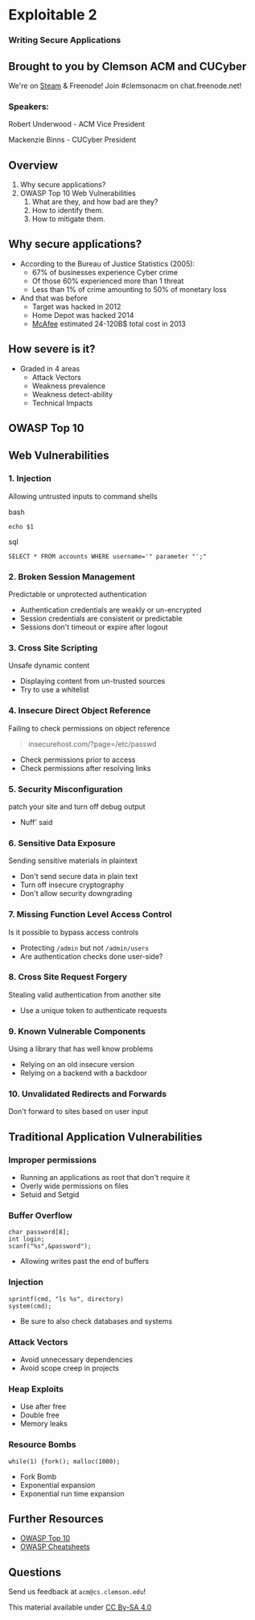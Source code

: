 # Exploitable 2
### Writing Secure Applications


## Brought to you by Clemson ACM and CUCyber

We're on [Steam](http://steamcommunity.com/groups/clemsonacm) &
Freenode! Join #clemsonacm on chat.freenode.net!

### Speakers:

Robert Underwood - ACM Vice President

Mackenzie Binns - CUCyber President


## Overview

1. Why secure applications?
2. OWASP Top 10 Web Vulnerabilities
	1. What are they, and how bad are they?
	2. How to identify them.
	3. How to mitigate them.



## Why secure applications?

+	According to the Bureau of Justice Statistics (2005):
	+	67% of businesses experience Cyber crime
	+	Of those 60% experienced more than 1 threat
	+	Less than 1% of crime amounting to 50% of monetary loss
+	And that was before
	+	Target was hacked in 2012 
	+	Home Depot was hacked 2014 
	+	[McAfee][] estimated 24-120B$ total cost in 2013

[McAfee]: http://www.mcafee.com/us/resources/reports/rp-economic-impact-cybercrime.pdf



## How severe is it?

+ Graded in 4 areas
	+ Attack Vectors
	+ Weakness prevalence
	+ Weakness detect-ability
	+ Technical Impacts



## OWASP Top 10

## Web Vulnerabilities


### 1. Injection

Allowing untrusted inputs to command shells

bash
```
echo $1
```

sql
```
SELECT * FROM accounts WHERE username='" parameter "';"
```


### 2. Broken Session Management

Predictable or unprotected authentication

+	Authentication credentials are weakly or un-encrypted
+	Session credentials are consistent or predictable
+	Sessions don't timeout or expire after logout


### 3. Cross Site Scripting

Unsafe dynamic content

+	Displaying content from un-trusted sources
+	Try to use a whitelist


### 4. Insecure Direct Object Reference

Failing to check permissions on object reference

>	insecurehost.com/?page=/etc/passwd

+	Check permissions prior to access
+	Check permissions after resolving links


### 5. Security Misconfiguration

patch your site and turn off debug output

+ Nuff' said


### 6. Sensitive Data Exposure

Sending sensitive materials in plaintext

+	Don't send secure data in plain text
+	Turn off insecure cryptography
+	Don't allow security downgrading


### 7. Missing Function Level Access Control

Is it possible to bypass access controls

+	Protecting `/admin` but not `/admin/users`
+	Are authentication checks done user-side?


### 8. Cross Site Request Forgery

Stealing valid authentication from another site

+	Use a unique token to authenticate requests


### 9. Known Vulnerable Components

Using a library that has well know problems

+	Relying on an old insecure version
+	Relying on a backend with a backdoor


### 10. Unvalidated Redirects and Forwards

Don't forward to sites based on user input



## Traditional Application Vulnerabilities


### Improper permissions

+	Running an applications as root that don't require it
+	Overly wide permissions on files
+	Setuid and Setgid


### Buffer Overflow 

```
char password[8];
int login;
scanf("%s",&password");
```

+	Allowing writes past the end of buffers


### Injection

```
sprintf(cmd, "ls %s", directory)
system(cmd);
```
+	Be sure to also check databases and systems


### Attack Vectors

+	Avoid unnecessary dependencies
+	Avoid scope creep in projects


### Heap Exploits

+	Use after free
+	Double free
+	Memory leaks


### Resource Bombs

```
while(1) {fork(); malloc(1000);
```

+	Fork Bomb
+	Exponential expansion
+	Exponential run time expansion 



## Further Resources

+ [OWASP Top 10][OWASP]
+ [OWASP Cheatsheets][Cheetsheets]

[OWASP]: http://owasptop10.googlecode.com/files/OWASP%20Top%2010%20-%202013.pdf
[Cheetsheets]: https://www.owasp.org/images/9/9a/OWASP_Cheatsheets_Book.pdf 



## Questions

Send us feedback at `acm@cs.clemson.edu`!

This material available under [CC By-SA 4.0](http://creativecommons.org/licenses/by-sa/4.0/)

